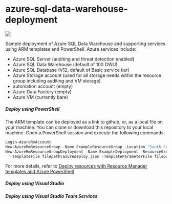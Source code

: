 # azure-sql-data-warehouse-deployment

<a href="https://portal.azure.com/#create/Microsoft.Template/uri/https%3A%2F%2Fraw.githubusercontent.com%2Fjohnmanaloto%2Fazure-sql-data-warehouse-deployment%2Fmaster%2Fazuredeploy.json" target="_blank">
    <img src="http://azuredeploy.net/deploybutton.png"/>
</a>

Sample deployment of Azure SQL Data Warehouse and supporting services using ARM templates and PowerShell. Azure services include:

+ Azure SQL Server (auditing and threat detection enabled)
+ Azure SQL Data Warehouse (default of 100 DWU)
+ Azure SQL Database (V12, default of Basic service tier)
+ Azure Storage account (used for all storage needs within the resource group including auditing and VM storage)
+ automation account (empty)
+ Azure Data Factory (empty)
+ Azure VM (currently bare)

##### Deploy using PowerShell
The ARM template can be deployed as a link to github, or, as a local file on your machine. You can clone or download this repository to your local machine. Open a PowerShell session and execute the following commands:

```PowerShell
Login-AzureRmAccount
New-AzureRmResourceGroup -Name ExampleResourceGroup -Location "South Central US"
New-AzureRmResourceGroupDeployment -Name ExampleDeployment -ResourceGroupName ExampleResourceGroup `
  -TemplateFile filepath\azuredeploy.json -TemplateParameterFile filepath\azuredeploy.parameters.json
```
For more details, refer to [Deploy resources with Resource Manager templates and Azure PowerShell](https://docs.microsoft.com/en-us/azure/azure-resource-manager/resource-group-template-deploy)

##### Deploy using Visual Studio

##### Deploy using Visual Studio Team Services